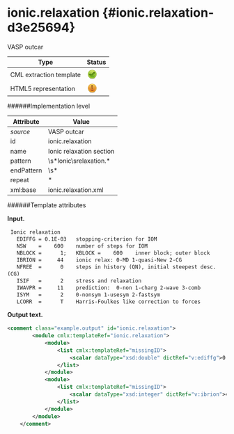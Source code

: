 # ionic.relaxation {#ionic.relaxation-d3e25694}

VASP outcar

| Type                                                                                                                                                | Status                                                                                                                                              |
|----|----|
| CML extraction template                                                                                                                             | ![](/imgs/Total.png)                                                                                                                                |
| HTML5 representation                                                                                                                                | ![](/imgs/Partial.png)                                                                                                                              |

######Implementation level

| Attribute                                                                                                                                           | Value                                                                                                                                               |
|----|----|
| *source*                                                                                                                                            | VASP outcar                                                                                                                                         |
| id                                                                                                                                                  | ionic.relaxation                                                                                                                                    |
| name                                                                                                                                                | Ionic relaxation section                                                                                                                            |
| pattern                                                                                                                                             | \\s\*Ionic\\srelaxation.\*                                                                                                                          |
| endPattern                                                                                                                                          | \\s\*                                                                                                                                               |
| repeat                                                                                                                                              | \*                                                                                                                                                  |
| xml:base                                                                                                                                            | ionic.relaxation.xml                                                                                                                                |

######Template attributes

**Input.**

     Ionic relaxation
       EDIFFG = 0.1E-03   stopping-criterion for IOM
       NSW    =    600    number of steps for IOM
       NBLOCK =      1;   KBLOCK =    600    inner block; outer block 
       IBRION =     44    ionic relax: 0-MD 1-quasi-New 2-CG
       NFREE  =      0    steps in history (QN), initial steepest desc. (CG)
       ISIF   =      2    stress and relaxation
       IWAVPR =     11    prediction:  0-non 1-charg 2-wave 3-comb
       ISYM   =      2    0-nonsym 1-usesym 2-fastsym
       LCORR  =      T    Harris-Foulkes like correction to forces
        
        

**Output text.**

```xml
<comment class="example.output" id="ionic.relaxation">
        <module cmlx:templateRef="ionic.relaxation">
            <module>
                <list cmlx:templateRef="missingID">
                    <scalar dataType="xsd:double" dictRef="v:ediffg">0.1E-03</scalar>
                </list>
            </module>
            <module>
                <list cmlx:templateRef="missingID">
                    <scalar dataType="xsd:integer" dictRef="v:ibrion">44</scalar>
                </list>
            </module>
        </module>
    </comment>
```
